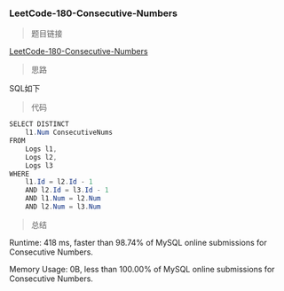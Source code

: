 ### LeetCode-180-Consecutive-Numbers

> 题目链接

[LeetCode-180-Consecutive-Numbers](https://leetcode.com/problems/consecutive-numbers/)

> 思路

SQL如下

> 代码

```java
SELECT DISTINCT
    l1.Num ConsecutiveNums
FROM
    Logs l1,
    Logs l2,
    Logs l3
WHERE
    l1.Id = l2.Id - 1
    AND l2.Id = l3.Id - 1
    AND l1.Num = l2.Num
    AND l2.Num = l3.Num
```

> 总结

Runtime: 418 ms, faster than 98.74% of MySQL online submissions for Consecutive Numbers.

Memory Usage: 0B, less than 100.00% of MySQL online submissions for Consecutive Numbers.
